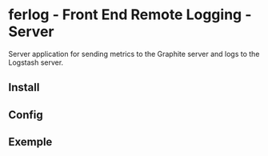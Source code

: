 # ferlog - Front End Remote Logging - Server
Server application for sending metrics to the Graphite server and logs to the
Logstash server.

## Install

## Config

## Exemple
